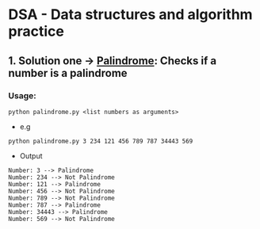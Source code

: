 # DSA - Data structures and algorithm practice

## 1. Solution one -> [Palindrome](palindrome.py): Checks if a number is a palindrome
### Usage:

```
python palindrome.py <list numbers as arguments>
```
- e.g

```
python palindrome.py 3 234 121 456 789 787 34443 569
```
- Output

```
Number: 3 --> Palindrome
Number: 234 --> Not Palindrome
Number: 121 --> Palindrome
Number: 456 --> Not Palindrome
Number: 789 --> Not Palindrome
Number: 787 --> Palindrome
Number: 34443 --> Palindrome
Number: 569 --> Not Palindrome
```

